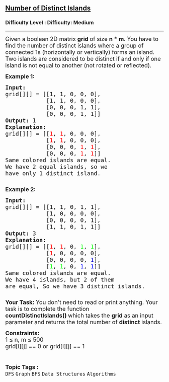 <h2><a href="https://www.geeksforgeeks.org/problems/number-of-distinct-islands/1">Number of Distinct Islands</a></h2><h3>Difficulty Level : Difficulty: Medium</h3><hr><div class="problems_problem_content__Xm_eO"><p><span style="font-size: 18px;">Given a boolean 2D matrix <strong>grid&nbsp;</strong>of size <strong>n</strong> * <strong>m</strong>. You have to find the number of distinct islands where a group of connected 1s (horizontally or vertically) forms an island. Two islands are considered to be distinct if and only if one island is not equal to another (not rotated or reflected).</span></p>
<p><strong><span style="font-size: 18px;">Example 1:</span></strong></p>
<pre><span style="font-size: 18px;"><strong>Input:</strong></span>
<span style="font-size: 18px;">grid[][] = [[1, 1, 0, 0, 0],
            [1, 1, 0, 0, 0],
            [0, 0, 0, 1, 1],
            [0, 0, 0, 1, 1]]</span>
<span style="font-size: 18px;"><strong><span style="font-size: 18px;">Output:</span> </strong></span><span style="font-size: 18px;">1</span>
<span style="font-size: 18px;"><strong>Explanation:</strong></span>
<span style="font-size: 18px;">grid[][] = [[<span style="color: #ff0000;">1</span>, <span style="color: #ff0000;">1</span>, 0, 0, 0], 
&nbsp;           [<span style="color: #ff0000;">1</span>, <span style="color: #ff0000;">1</span>, 0, 0, 0], 
&nbsp;           [0, 0, 0, <span style="color: #ff0000;">1</span>, <span style="color: #ff0000;">1</span>], 
&nbsp;           [0, 0, 0, <span style="color: #ff0000;">1</span>, <span style="color: #ff0000;">1</span>]]
Same colored islands are equal.
We have 2 equal islands, so we 
have only 1 distinct island.</span>

</pre>
<p><strong><span style="font-size: 18px;">Example 2:</span></strong></p>
<pre><span style="font-size: 18px;"><strong>Input:</strong></span>
<span style="font-size: 18px;">grid[][] = [[1, 1, 0, 1, 1],
&nbsp;           [1, 0, 0, 0, 0],
&nbsp;           [0, 0, 0, 0, 1],
&nbsp;           [1, 1, 0, 1, 1]]</span>
<span style="font-size: 18px;"><strong><span style="font-size: 18px;">Output:</span> </strong></span><span style="font-size: 18px;">3</span>
<span style="font-size: 18px;"><strong>Explanation:
</strong>grid[][] = [[<span style="color: #ff0000;">1</span>, <span style="color: #ff0000;">1</span>, 0, <span style="color: #00ff00;">1</span>, <span style="color: #00ff00;">1</span>], 
&nbsp;           [<span style="color: #ff0000;">1</span>, 0, 0, 0, 0], 
&nbsp;           [0, 0, 0, 0, <span style="color: #0000cd;">1</span>], 
&nbsp;           [<span style="color: #00ff00;">1</span>, <span style="color: #00ff00;">1</span>, 0, <span style="color: #0000ff;">1</span>, <span style="color: #0000ff;">1</span>]]</span>
<span style="font-size: 18px;">Same colored islands are equal.
We have 4 islands, but 2 of them
are equal, So we have 3 distinct islands.</span>

</pre>
<p><span style="font-size: 18px;"><strong>Your Task: </strong></span><span style="font-size: 18px;">You don't need to read or print anything. Your task is to complete the function <strong>countDistinctIslands()&nbsp;</strong>which takes the <strong>grid</strong> as an input parameter and returns the total number of <strong>distinct</strong> islands.</span></p>
<p><span style="font-size: 18px;"><strong>Constraints:</strong><br>1 ≤ n, m ≤ 500<br>grid[i][j] == 0 or grid[i][j] == 1</span></p></div><br><p><span style=font-size:18px><strong>Topic Tags : </strong><br><code>DFS</code>&nbsp;<code>Graph</code>&nbsp;<code>BFS</code>&nbsp;<code>Data Structures</code>&nbsp;<code>Algorithms</code>&nbsp;